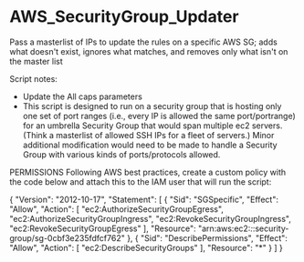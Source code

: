 # AWS_SecurityGroup_Updater

Pass a masterlist of IPs to update the rules on a specific AWS SG; adds what doesn't exist, ignores what matches, and removes only what isn't on the master list

Script notes:
- Update the All caps parameters
- This script is designed to run on a security group that is hosting only one set of port ranges (i.e., every IP is allowed the same port/portrange) for an umbrella Security Group that would span multiple ec2 servers. (Think a masterlist of allowed SSH IPs for a fleet of servers.) Minor additional modification would need to be made to handle a Security Group with various kinds of ports/protocols allowed.


PERMISSIONS
Following AWS best practices, create a custom policy with the code below and attach this to the IAM user that will run the script:

{
    "Version": "2012-10-17",
    "Statement": [
        {
            "Sid": "SGSpecific",
            "Effect": "Allow",
            "Action": [
                "ec2:AuthorizeSecurityGroupEgress",
                "ec2:AuthorizeSecurityGroupIngress",
                "ec2:RevokeSecurityGroupIngress",
                "ec2:RevokeSecurityGroupEgress"
            ],
            "Resource": "arn:aws:ec2:*:*:security-group/sg-0cbf3e235fdfcf762"
        },
        {
            "Sid": "DescribePermissions",
            "Effect": "Allow",
            "Action": [
                "ec2:DescribeSecurityGroups"
            ],
            "Resource": "*"
        }
    ]
}
